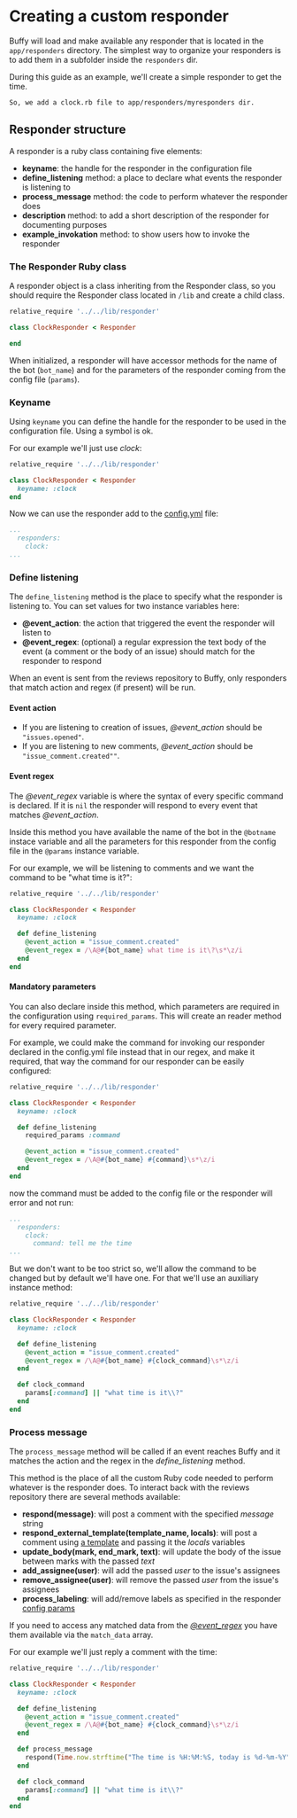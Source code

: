 Creating a custom responder
===========================

Buffy will load and make available any responder that is located in the `app/responders` directory. The simplest way to organize your responders is to add them in a subfolder inside the `responders` dir.


During this guide as an example, we'll create a simple responder to get the time.
```text
So, we add a clock.rb file to app/responders/myresponders dir.
```

## Responder structure
A responder is a ruby class containing five elements:
* **keyname**: the handle for the responder in the configuration file
* **define_listening** method: a place to declare what events the responder is listening to
* **process_message** method: the code to perform whatever the responder does
* **description** method: to add a short description of the responder for documenting purposes
* **example_invokation** method: to show users how to invoke the responder

### The Responder Ruby class
A responder object is a class inheriting from the Responder class, so you should require the Responder class located in `/lib` and create a child class.


```ruby
relative_require '../../lib/responder'

class ClockResponder < Responder

end
```

When initialized, a responder will have accessor methods for the name of the bot (`bot_name`) and for the parameters of the responder coming from the config file (`params`).

### Keyname

Using `keyname` you can define the handle for the responder to be used in the configuration file. Using a symbol is ok.

For our example we'll just use _clock_:

```ruby
relative_require '../../lib/responder'

class ClockResponder < Responder
  keyname: :clock
end
```
Now we can use the responder add to the [config.yml](./configuration) file:
```yaml
...
  responders:
    clock:
...
```

### Define listening

The `define_listening` method is the place to specify what the responder is listening to.
You can set values for two instance variables here:
* **@event_action**: the action that triggered the event the responder will listen to
* **@event_regex**: (optional) a regular expression the text body of the event (a comment or the body of an issue) should match for the responder to respond

When an event is sent from the reviews repository to Buffy, only responders that match action and regex (if present) will be run.

#### Event action
* If you are listening to creation of issues, _@event_action_ should be `"issues.opened"`.
* If you are listening to new comments, _@event_action_ should be `"issue_comment.created""`.

#### Event regex
The _@event_regex_ variable is where the syntax of every specific command is declared. If it is `nil` the responder will respond to every event that matches _@event_action_.

Inside this method you have available the name of the bot in the `@botname` instace variable and all the parameters for this responder from the config file in the `@params` instance variable.

For our example, we will be listening to comments and we want the command to be "what time is it?":
```ruby
relative_require '../../lib/responder'

class ClockResponder < Responder
  keyname: :clock

  def define_listening
    @event_action = "issue_comment.created"
    @event_regex = /\A@#{bot_name} what time is it\?\s*\z/i
  end
end
```

#### Mandatory parameters
You can also declare inside this method, which parameters are required in the configuration using `required_params`. This will create an reader method for every required parameter.

For example, we could make the command for invoking our responder declared in the config.yml file instead that in our regex, and make it required, that way the command for our responder can be easily configured:
```ruby
relative_require '../../lib/responder'

class ClockResponder < Responder
  keyname: :clock

  def define_listening
    required_params :command

    @event_action = "issue_comment.created"
    @event_regex = /\A@#{bot_name} #{command}\s*\z/i
  end
end
```
now the command must be added to the config file or the responder will error and not run:
```yaml
...
  responders:
    clock:
      command: tell me the time
...
````

But we don't want to be too strict so, we'll allow the command to be changed but by default we'll have one. For that we'll use an auxiliary instance method:

```ruby
relative_require '../../lib/responder'

class ClockResponder < Responder
  keyname: :clock

  def define_listening
    @event_action = "issue_comment.created"
    @event_regex = /\A@#{bot_name} #{clock_command}\s*\z/i
  end

  def clock_command
    params[:command] || "what time is it\\?"
  end
end
```


### Process message
The `process_message` method will be called if an event reaches Buffy and it matches the action and the regex in the _define_listening_ method.

This method is the place of all the custom Ruby code needed to perform whatever is the responder does.
To interact back with the reviews repository there are several methods available:
* **respond(message)**: will post a comment with the specified _message_ string
* **respond_external_template(template_name, locals)**: will post a comment using [a template](./using_templates) and passing it the _locals_ variables
* **update_body(mark, end_mark, text)**: will update the body of the issue between marks with the passed _text_
* **add_assignee(user)**: will add the passed _user_ to the issue's assignees
* **remove_assignee(user)**: will remove the passed _user_ from the issue's assignees
* **process_labeling**: will add/remove labels as specified in the responder [config params](./labeling)

If you need to access any matched data from the [_@event_regex_](#event-regex) you have them available via the `match_data` array.

For our example we'll just reply a comment with the time:
```ruby
relative_require '../../lib/responder'

class ClockResponder < Responder
  keyname: :clock

  def define_listening
    @event_action = "issue_comment.created"
    @event_regex = /\A@#{bot_name} #{clock_command}\s*\z/i
  end

  def process_message
    respond(Time.now.strftime("The time is %H:%M:%S, today is %d-%m-%Y"))
  end

  def clock_command
    params[:command] || "what time is it\\?"
  end
end
```



